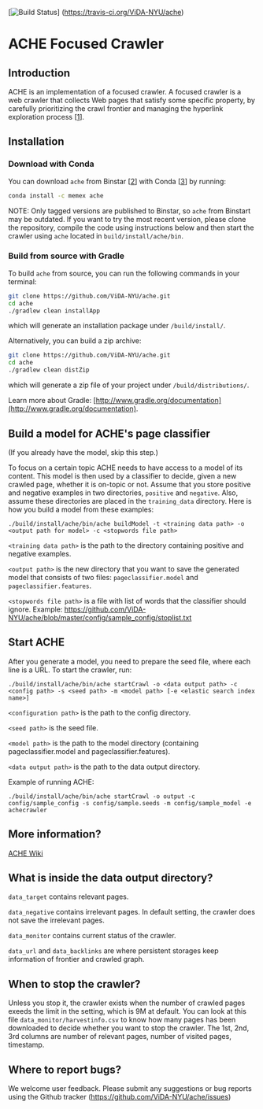 [![Build Status](https://travis-ci.org/ViDA-NYU/ache.svg?branch=master)]
(https://travis-ci.org/ViDA-NYU/ache)

# ACHE Focused Crawler

## Introduction

ACHE is an implementation of a focused crawler. A focused crawler is a web crawler that collects Web pages that satisfy some specific property, by carefully prioritizing the crawl frontier and managing the hyperlink exploration process [[1]].

## Installation

### Download with Conda

You can download `ache` from Binstar [[2]] with Conda [[3]] by running:

```bash
conda install -c memex ache
```
NOTE: Only tagged versions are published to Binstar, so `ache` from Binstart may be outdated.
If you want to try the most recent version, please clone the repository, compile the code using instructions below and then start the crawler using `ache` located in `build/install/ache/bin`.

### Build from source with Gradle

To build `ache` from source, you can run the following commands in your terminal:

```bash
git clone https://github.com/ViDA-NYU/ache.git
cd ache
./gradlew clean installApp
```

which will generate an installation package under `/build/install/`.

Alternatively, you can build a zip archive:

```bash
git clone https://github.com/ViDA-NYU/ache.git
cd ache
./gradlew clean distZip
```

which will generate a zip file of your project under `/build/distributions/`.

Learn more about Gradle: [http://www.gradle.org/documentation](http://www.gradle.org/documentation).
  
  
## Build a model for ACHE's page classifier
(If you already have the model, skip this step.)

To focus on a certain topic ACHE needs to have access to a model of its content. This model is then 
used by a classifier to decide, given a new crawled page, whether it is on-topic or not. Assume that you store positive and negative examples in two directories, `positive` and `negative`. Also, assume these directories are placed in the `training_data` directory. Here is how you build a model from these examples:

    ./build/install/ache/bin/ache buildModel -t <training data path> -o <output path for model> -c <stopwords file path>

`<training data path>` is the path to the directory containing positive and negative examples.

`<output path>` is the new directory that you want to save the generated model that consists of two files: `pageclassifier.model` and `pageclassifier.features`. 
  
`<stopwords file path>` is a file with list of words that the classifier should ignore. Example: https://github.com/ViDA-NYU/ache/blob/master/config/sample_config/stoplist.txt

## Start ACHE

After you generate a model, you need to prepare the seed file, where each line is a URL. To start the crawler, run:

    ./build/install/ache/bin/ache startCrawl -o <data output path> -c <config path> -s <seed path> -m <model path> [-e <elastic search index name>]


`<configuration path>` is the path to the config directory.

`<seed path>` is the seed file.

`<model path>` is the path to the model directory (containing pageclassifier.model and pageclassifier.features).

`<data output path>` is the path to the data output directory.
 
 Example of running ACHE:
 
    ./build/install/ache/bin/ache startCrawl -o output -c config/sample_config -s config/sample.seeds -m config/sample_model -e achecrawler


## More information?

[ACHE Wiki](https://github.com/ViDA-NYU/ache/wiki)

## What is inside the data output directory?

`data_target` contains relevant pages.

`data_negative` contains irrelevant pages. In default setting, the crawler does not save the irrelevant pages.

`data_monitor` contains current status of the crawler.

`data_url` and `data_backlinks` are where persistent storages keep information of frontier and crawled graph.

## When to stop the crawler?

Unless you stop it, the crawler exists when the number of crawled pages exeeds the limit in the setting, which is 9M at default. You can look at this file `data_monitor/harvestinfo.csv` to know how many pages has been downloaded to decide whether you want to stop the crawler. The 1st, 2nd, 3rd columns are number of relevant pages, number of visited pages, timestamp.

## Where to report bugs?

We welcome user feedback. Please submit any suggestions or bug reports using the Github tracker (https://github.com/ViDA-NYU/ache/issues)

[1]: http://en.wikipedia.org/wiki/Focused_crawler
[2]: https://binstar.org/
[3]: http://conda.pydata.org/
